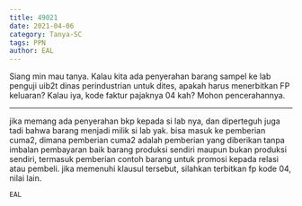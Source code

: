 ```yaml
---
title: 49021
date: 2021-04-06
category: Tanya-SC
tags: PPN
author: EAL
---
```


Siang min mau tanya. Kalau kita ada penyerahan barang sampel ke lab penguji uib2t dinas perindustrian untuk dites, apakah harus menerbitkan FP keluaran? Kalau iya, kode faktur pajaknya 04 kah? Mohon pencerahannya.

---

jika memang ada penyerahan bkp kepada si lab nya, dan diperteguh juga tadi bahwa barang menjadi milik si lab yak. bisa masuk ke pemberian cuma2, dimana pemberian cuma2 adalah pemberian yang diberikan tanpa imbalan pembayaran baik barang produksi sendiri maupun bukan produksi sendiri, termasuk pemberian contoh barang untuk promosi kepada relasi atau pembeli. jika memenuhi klausul tersebut, silahkan terbitkan fp kode 04, nilai lain.

`EAL`
